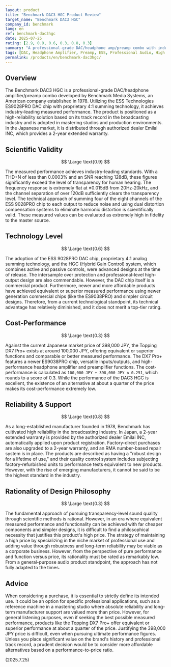 ```yaml
---
layout: product
title: "Benchmark DAC3 HGC Product Review"
target_name: "Benchmark DAC3 HGC"
company_id: benchmark
lang: en
ref: benchmark-dac3hgc
date: 2025-07-25
rating: [2.9, 0.9, 0.6, 0.3, 0.8, 0.3]
summary: "A professional-grade DAC/headphone amp/preamp combo with industry-leading measured performance. However, its cost-performance and design rationality receive significantly low ratings due to the existence of alternatives with equivalent or superior functionality and performance at about a quarter of the price."
tags: [DAC, Headphone Amplifier, Preamp, ESS, Professional Audio, High Price]
permalink: /products/en/benchmark-dac3hgc/
---
```


## Overview

The Benchmark DAC3 HGC is a professional-grade DAC/headphone amplifier/preamp combo developed by Benchmark Media Systems, an American company established in 1978. Utilizing the ESS Technologies ES9028PRO DAC chip with proprietary 4:1 summing technology, it achieves industry-leading measured performance. The product is positioned as a high-reliability solution based on its track record in the broadcasting industry and is adopted in mastering studios and production environments. In the Japanese market, it is distributed through authorized dealer Emilai INC, which provides a 2-year extended warranty.

## Scientific Validity

$$ \Large \text{0.9} $$

The measured performance achieves industry-leading standards. With a THD+N of less than 0.0003% and an SNR reaching 128dB, these figures significantly exceed the level of transparency for human hearing. The frequency response is extremely flat at ±0.015dB from 20Hz-20kHz, and the channel separation of over 120dB sufficiently clears the transparency level. The technical approach of summing four of the eight channels of the ESS 9028PRO chip to each output to reduce noise and using dual distortion compensation systems to eliminate harmonic distortion is scientifically valid. These measured values can be evaluated as extremely high in fidelity to the master source.

## Technology Level

$$ \Large \text{0.6} $$

The adoption of the ESS 9028PRO DAC chip, proprietary 4:1 analog summing technology, and the HGC (Hybrid Gain Control) system, which combines active and passive controls, were advanced designs at the time of release. The intersample over protection and professional-level high-output design are also commendable. However, the DAC chip itself is a commercial product. Furthermore, newer and more affordable products have achieved equivalent or superior measured performance using newer generation commercial chips (like the ES9038PRO) and simpler circuit designs. Therefore, from a current technological standpoint, its technical advantage has relatively diminished, and it does not merit a top-tier rating.

## Cost-Performance

$$ \Large \text{0.3} $$

Against the current Japanese market price of 398,000 JPY, the Topping DX7 Pro+ exists at around 100,000 JPY, offering equivalent or superior functions and comparable or better measured performance. The DX7 Pro+ features a newer ES9038PRO chip, versatile inputs/outputs, and high-performance headphone amplifier and preamplifier functions. The cost-performance is calculated as `100,000 JPY ÷ 398,000 JPY ≒ 0.251`, which rounds to a score of 0.3. While the performance of the DAC3 HGC is excellent, the existence of an alternative at about a quarter of the price makes its cost-performance extremely low.

## Reliability & Support

$$ \Large \text{0.8} $$

As a long-established manufacturer founded in 1978, Benchmark has cultivated high reliability in the broadcasting industry. In Japan, a 2-year extended warranty is provided by the authorized dealer Emilai INC, automatically applied upon product registration. Factory-direct purchases are also upgraded to a 2-year warranty, and an RMA number-based repair system is in place. The products are described as having a "robust design for a lifetime of use," and their quality control system includes subjecting factory-refurbished units to performance tests equivalent to new products. However, with the rise of emerging manufacturers, it cannot be said to be the highest standard in the industry.

## Rationality of Design Philosophy

$$ \Large \text{0.3} $$

The fundamental approach of pursuing transparency-level sound quality through scientific methods is rational. However, in an era where equivalent measured performance and functionality can be achieved with far cheaper components and simpler designs, it is difficult to find a philosophical necessity that justifies this product's high price. The strategy of maintaining a high price by specializing in the niche market of professional use and adding value through robustness and long-term reliability may be viable as a corporate business. However, from the perspective of pure performance and function versus price, its rationality must be rated as remarkably low. From a general-purpose audio product standpoint, the approach has not fully adapted to the times.

## Advice

When considering a purchase, it is essential to strictly define its intended use. It could be an option for specific professional applications, such as a reference machine in a mastering studio where absolute reliability and long-term manufacturer support are valued more than price. However, for general listening purposes, even if seeking the best possible measured performance, products like the Topping DX7 Pro+ offer equivalent or superior performance at about a quarter of the price. Justifying the 398,000 JPY price is difficult, even when pursuing ultimate performance figures. Unless you place significant value on the brand's history and professional track record, a prudent decision would be to consider more affordable alternatives based on a performance-to-price ratio.

(2025.7.25)
